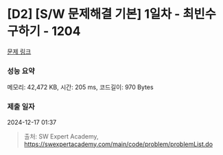 # [D2] [S/W 문제해결 기본] 1일차 - 최빈수 구하기 - 1204 

[문제 링크](https://swexpertacademy.com/main/code/problem/problemDetail.do?contestProbId=AV13zo1KAAACFAYh) 

### 성능 요약

메모리: 42,472 KB, 시간: 205 ms, 코드길이: 970 Bytes

### 제출 일자

2024-12-17 01:37



> 출처: SW Expert Academy, https://swexpertacademy.com/main/code/problem/problemList.do